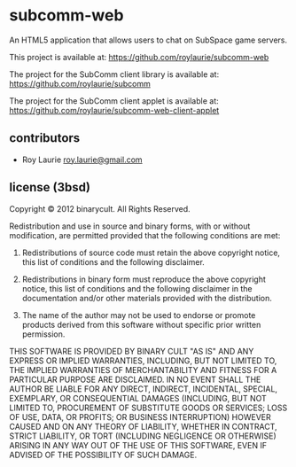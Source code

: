 subcomm-web
================================================================================

An HTML5 application that allows users to chat on SubSpace game servers.

This project is available at:
https://github.com/roylaurie/subcomm-web

The project for the SubComm client library is available at:
https://github.com/roylaurie/subcomm

The project for the SubComm client applet is available at:
https://github.com/roylaurie/subcomm-web-client-applet

contributors
-------
* Roy Laurie <roy.laurie@gmail.com>

license (3bsd)
--------------

Copyright © 2012 binarycult. All Rights Reserved.

Redistribution and use in source and binary forms, with or without
modification, are permitted provided that the following conditions are met:

1. Redistributions of source code must retain the above copyright notice, this
   list of conditions and the following disclaimer.

2. Redistributions in binary form must reproduce the above copyright notice,
   this list of conditions and the following disclaimer in the documentation
   and/or other materials provided with the distribution.

3. The name of the author may not be used to endorse or promote products
   derived from this software without specific prior written permission.

THIS SOFTWARE IS PROVIDED BY BINARY CULT "AS IS" AND ANY EXPRESS OR
IMPLIED WARRANTIES, INCLUDING, BUT NOT LIMITED TO, THE IMPLIED WARRANTIES OF
MERCHANTABILITY AND FITNESS FOR A PARTICULAR PURPOSE ARE DISCLAIMED. IN NO
EVENT SHALL THE AUTHOR BE LIABLE FOR ANY DIRECT, INDIRECT, INCIDENTAL, SPECIAL,
EXEMPLARY, OR CONSEQUENTIAL DAMAGES (INCLUDING, BUT NOT LIMITED TO, PROCUREMENT
OF SUBSTITUTE GOODS OR SERVICES; LOSS OF USE, DATA, OR PROFITS; OR BUSINESS
INTERRUPTION) HOWEVER CAUSED AND ON ANY THEORY OF LIABILITY, WHETHER IN
CONTRACT, STRICT LIABILITY, OR TORT (INCLUDING NEGLIGENCE OR OTHERWISE) ARISING
IN ANY WAY OUT OF THE USE OF THIS SOFTWARE, EVEN IF ADVISED OF THE POSSIBILITY
OF SUCH DAMAGE.
